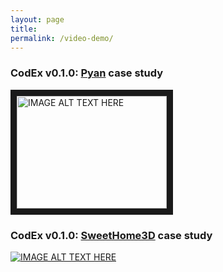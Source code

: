 ```yaml
---
layout: page
title: 
permalink: /video-demo/
---
```


### CodEx v0.1.0: [Pyan](https://github.com/Technologicat/pyan) case study

<a href="http://www.youtube.com/watch?feature=player_embedded&v=YOUTUBE_VIDEO_ID_HERE
" target="_blank"><img src="http://img.youtube.com/vi/YOUTUBE_VIDEO_ID_HERE/0.jpg" 
alt="IMAGE ALT TEXT HERE" width="240" height="180" border="10" /></a>


### CodEx v0.1.0: [SweetHome3D](http://www.sweethome3d.com/) case study

[![IMAGE ALT TEXT HERE](http://img.youtube.com/vi/YOUTUBE_VIDEO_ID_HERE/0.jpg)](http://www.youtube.com/watch?v=YOUTUBE_VIDEO_ID_HERE)
